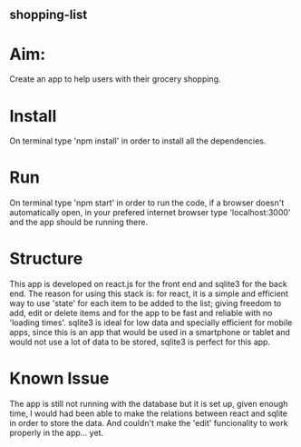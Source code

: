 ## shopping-list

# Aim:
Create an app to help users with their grocery shopping.

# Install
On terminal type 'npm install' in order to install all the dependencies.

# Run
On terminal type 'npm start' in order to run the code, if a browser doesn't automatically open, in your prefered internet browser type 'localhost:3000' and the app should be running there.

# Structure
This app is developed on react.js for the front end and sqlite3 for the back end.
The reason for using this stack is: for react, it is a simple and efficient way to use 'state' for each item to be added to the list; giving freedom to add, edit or delete items and for the app to be fast and reliable with no 'loading times'.
sqlite3 is ideal for low data and specially efficient for mobile apps, since this is an app that would be used in a smartphone or tablet and would not use a lot of data to be stored, sqlite3 is perfect for this app.

# Known Issue
The app is still not running with the database but it is set up, given enough time, I would had been able to make the relations between react and sqlite in order to store the data. And couldn't make the 'edit' funcionality to work properly in the app... yet.
